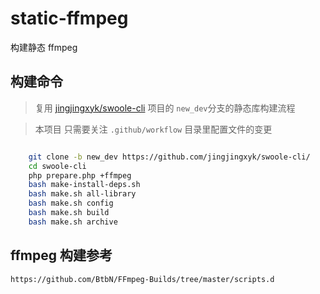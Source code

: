 # static-ffmpeg

构建静态 ffmpeg

## 构建命令

> 复用
> [jingjingxyk/swoole-cli](https://github.com/jingjingxyk/swoole-cli/tree/new_dev)
> 项目的 `new_dev`分支的静态库构建流程

> 本项目 只需要关注 `.github/workflow` 目录里配置文件的变更

```bash

    git clone -b new_dev https://github.com/jingjingxyk/swoole-cli/
    cd swoole-cli
    php prepare.php +ffmpeg
    bash make-install-deps.sh
    bash make.sh all-library
    bash make.sh config
    bash make.sh build
    bash make.sh archive

```

## ffmpeg 构建参考

    https://github.com/BtbN/FFmpeg-Builds/tree/master/scripts.d
